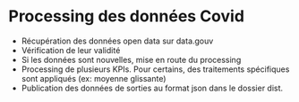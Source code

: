 # Processing des données Covid

- Récupération des données open data sur data.gouv
- Vérification de leur validité
- Si les données sont nouvelles, mise en route du processing
- Processing de plusieurs KPIs. Pour certains, des traitements spécifiques sont appliqués (ex: moyenne glissante)
- Publication des données de sorties au format json dans le dossier dist.

